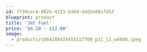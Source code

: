 ```yaml
---
id: ff39cec8-d02b-4223-b384-ddd2e08a7d53
blueprint: product
title: 'Jet Fuel'
price: '$6.20 - $12.00'
image:
  - products/s864288428453117789_p11_i1_w4000.jpeg
---
```


